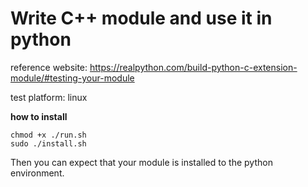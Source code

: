 # Write C++ module and use it in python
reference website: https://realpython.com/build-python-c-extension-module/#testing-your-module

test platform: linux

**how to install**
```
chmod +x ./run.sh
sudo ./install.sh
```
Then you can expect that your module is installed to the python environment. 
